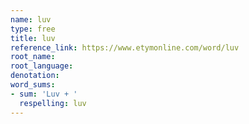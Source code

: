 ```yaml
---
name: luv
type: free
title: luv
reference_link: https://www.etymonline.com/word/luv
root_name: 
root_language: 
denotation: 
word_sums:
- sum: 'Luv + '
  respelling: luv
---
```

